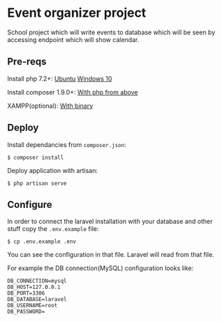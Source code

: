 # Event organizer project

School project which will write events to database which will be seen by accessing endpoint which will show calendar.

## Pre-reqs

Install php 7.2+: [Ubuntu](https://www.vultr.com/docs/configure-php-7-2-on-ubuntu-18-04) [Windows 10](https://www.dorusomcutean.com/how-to-install-php-7-2-on-windows/)

Install composer 1.9.0+: [With php from above](https://getcomposer.org/download/)

XAMPP(optional): [With binary](https://www.apachefriends.org/download.html)

## Deploy

Install dependancies from `composer.json`: 
```
$ composer install
```

Deploy application with artisan:
```
$ php artisan serve
```

## Configure

In order to connect the laravel installation with your database and other stuff copy the `.env.example` file:
```
$ cp .env.example .env
```

You can see the configuration in that file. Laravel will read from that file.

For example the DB connection(MySQL) configuration looks like:
```
DB_CONNECTION=mysql
DB_HOST=127.0.0.1
DB_PORT=3306
DB_DATABASE=laravel
DB_USERNAME=root
DB_PASSWORD=
```
